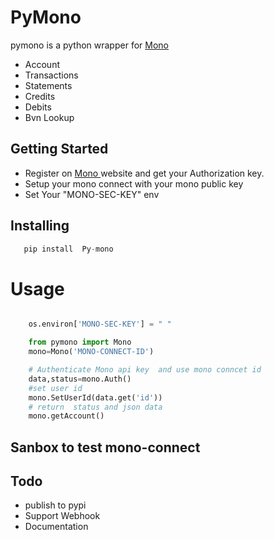 # PyMono
pymono is a python wrapper for <a href="https://mono.co"> Mono </a>

- Account
- Transactions
- Statements
- Credits
- Debits
- Bvn Lookup


## Getting Started

- Register on <a href="https://mono.co"> Mono </a>  website and get your Authorization key.
- Setup your mono connect with your mono public key
- Set Your "MONO-SEC-KEY" env


## Installing
```python
   pip install  Py-mono
```


# Usage
```python

    os.environ['MONO-SEC-KEY'] = " "

    from pymono import Mono
    mono=Mono('MONO-CONNECT-ID')

    # Authenticate Mono api key  and use mono conncet id
    data,status=mono.Auth()
    #set user id
    mono.SetUserId(data.get('id'))
    # return  status and json data
    mono.getAccount()

```

## Sanbox to test  mono-connect
<!-- - React js   <a href="https://codesandbox.io/s/laughing-wildflower-0te1o?file=/src/App.js">sandbox</a> from Mono -->
  
  
## Todo
- publish to pypi
- Support Webhook
- Documentation